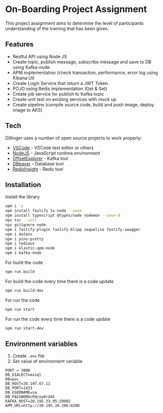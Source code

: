 # On-Boarding Project Assignment
This project assignment aims to determine the level of participants understanding of the training that has been given.
## Features
- Restful API using Node JS
- Create topic, publish message, subscribe message and save to DB using Kafka-node
- APM implementation (check transaction, performance, error log using Kibana UI)
- Create Login Service that return a JWT Token
- POJO using Redis implementation (Get & Set)
- Create job service for publish to Kafka topic
- Create unit test on existing services with mock up
- Create pipeline (compile source code, build and push image, deploy image to AKS)

## Tech
Dillinger uses a number of open source projects to work properly:

- [VSCode](https://code.visualstudio.com/) - VSCode text editor or others
- [NodeJS](https://nodejs.org/en/) - JavaScript runtime environment
- [OffsetExplorer](https://www.kafkatool.com/download.html) - Kafka tool
- [DBeaver](https://dbeaver.io/download/) - Database tool
- [RedisInsight](https://redislabs.com/redis-enterprise/redis-insight/#insight-form) - Redis tool

## Installation
Install the library
```sh
npm i -y
npm install fastify ts-node --save
npm install typescript @types/node nodemon --save-D
npx tsc --init
npx gitignore node
npm i fastify-plugin fastify-blipp sequelize fastify-swagger
npm i dotenv
npm i pino-pretty
npm i tedious
npm i elastic-apm-node
npm i kafka-node
```
For build the code
```sh
npm run build
```
For build the code every time there is a code update
```sh
npm run build:dev
```
For run the code
```sh
npm run start
```
For run the code every time there is a code update
```sh
npm run start-dev
```

## Environment variables
1. Create `.env` file
2. Set value of environment variable
```
PORT = 3000
DB_DIALECT=mssql
DB=poc
DB_HOST=20.197.67.11
DB_PORT=1433
DB_USERNAME=sa
DB_PASSWORD=P@ssw0rd45
KAFKA_HOST=20.195.33.95:29092
APM_URL=http://20.195.39.206:8200
```